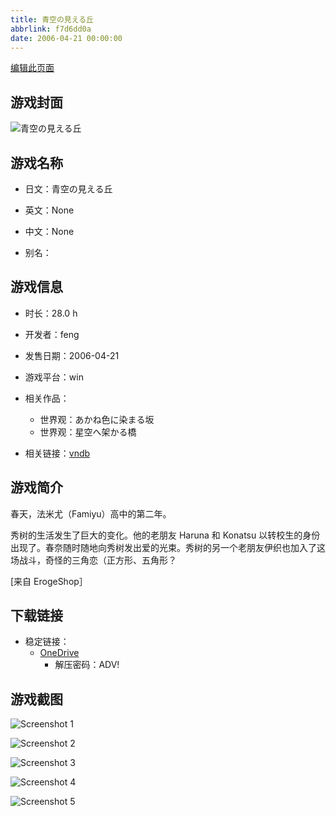 ```yaml
---
title: 青空の見える丘
abbrlink: f7d6dd0a
date: 2006-04-21 00:00:00
---
```

[编辑此页面](https://github.com/ACG-3/ADV3-source/blob/main/source/_posts/games/%E9%9D%92%E7%A9%BA%E3%81%AE%E8%A6%8B%E3%81%88%E3%82%8B%E4%B8%98.md)

## 游戏封面

![青空の見える丘](https://pan.timero.xyz/d/onedrive/img_lib_001/%E9%9D%92%E7%A9%BA%E3%81%AE%E8%A6%8B%E3%81%88%E3%82%8B%E4%B8%98_cover.avif)


## 游戏名称

- 日文：青空の見える丘
- 英文：None
- 中文：None

- 别名：


## 游戏信息

- 时长：28.0 h
- 开发者：feng
- 发售日期：2006-04-21
- 游戏平台：win
- 相关作品：
   - 世界观：あかね色に染まる坂
   - 世界观：星空へ架かる橋

- 相关链接：[vndb](https://vndb.org/v1073)


## 游戏简介

春天，法米尤（Famiyu）高中的第二年。

秀树的生活发生了巨大的变化。他的老朋友 Haruna 和 Konatsu 以转校生的身份出现了。春奈随时随地向秀树发出爱的光束。秀树的另一个老朋友伊织也加入了这场战斗，奇怪的三角恋（正方形、五角形？

[来自 ErogeShop］


## 下载链接

- 稳定链接：
    - [OneDrive](https://pan.timero.xyz/onedrive/adv_lib_001/%E9%9D%92%E7%A9%BA%E3%81%AE%E8%A6%8B%E3%81%88%E3%82%8B%E4%B8%98)
        - 解压密码：ADV!



## 游戏截图


![Screenshot 1](https://pan.timero.xyz/d/onedrive/img_lib_001/%E9%9D%92%E7%A9%BA%E3%81%AE%E8%A6%8B%E3%81%88%E3%82%8B%E4%B8%98_Screenshot_1.avif)

![Screenshot 2](https://pan.timero.xyz/d/onedrive/img_lib_001/%E9%9D%92%E7%A9%BA%E3%81%AE%E8%A6%8B%E3%81%88%E3%82%8B%E4%B8%98_Screenshot_2.avif)

![Screenshot 3](https://pan.timero.xyz/d/onedrive/img_lib_001/%E9%9D%92%E7%A9%BA%E3%81%AE%E8%A6%8B%E3%81%88%E3%82%8B%E4%B8%98_Screenshot_3.avif)

![Screenshot 4](https://pan.timero.xyz/d/onedrive/img_lib_001/%E9%9D%92%E7%A9%BA%E3%81%AE%E8%A6%8B%E3%81%88%E3%82%8B%E4%B8%98_Screenshot_4.avif)

![Screenshot 5](https://pan.timero.xyz/d/onedrive/img_lib_001/%E9%9D%92%E7%A9%BA%E3%81%AE%E8%A6%8B%E3%81%88%E3%82%8B%E4%B8%98_Screenshot_5.avif)


